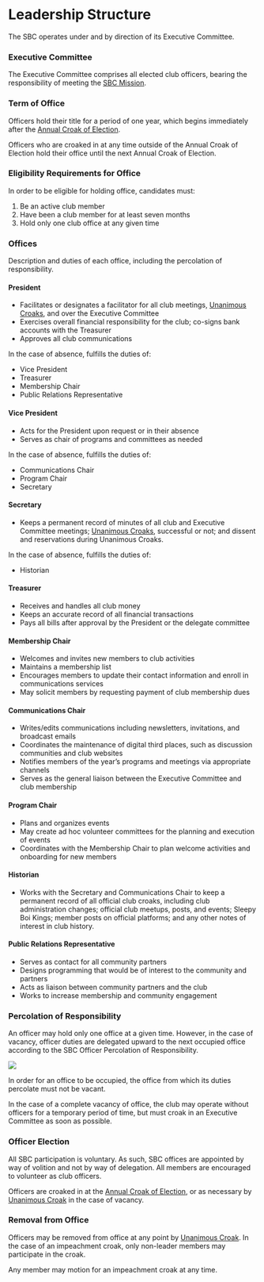 # Leadership Structure

The SBC operates under and by direction of its Executive Committee.

### Executive Committee

The Executive Committee comprises all elected club officers, bearing the responsibility of meeting the [SBC Mission](https://docs.google.com/document/d/1rYzyi2lL5mu1zZwvimI\_48eSwcOZSUxjt-ZNeum5QcY/edit#heading=h.qa5ndbktrlt4).

### Term of Office

Officers hold their title for a period of one year, which begins immediately after the [Annual Croak of Election](https://docs.google.com/document/d/19cXujNa3A67xv-A6GMpLCIp\_eGhsStdJFnyF0PZvOP0/edit#heading=h.ngbu1s3ee4g).

Officers who are croaked in at any time outside of the Annual Croak of Election hold their office until the next Annual Croak of Election.&#x20;

### Eligibility Requirements for Office

In order to be eligible for holding office, candidates must:

1. Be an active club member
2. Have been a club member for at least seven months
3. Hold only one club office at any given time

### Offices

Description and duties of each office, including the percolation of responsibility.

#### President

* Facilitates or designates a facilitator for all club meetings, [Unanimous Croaks](https://docs.google.com/document/d/1XernRVKe4QxJDk0ka3EtGjtw3ZFzgvzVMG3F9Dj3Wpg/edit#heading=h.6h2hiean8lgl), and over the Executive Committee
* Exercises overall financial responsibility for the club; co-signs bank accounts with the Treasurer
* Approves all club communications

In the case of absence, fulfills the duties of:

* Vice President
* Treasurer
* Membership Chair
* Public Relations Representative

#### Vice President

* Acts for the President upon request or in their absence
* Serves as chair of programs and committees as needed

In the case of absence, fulfills the duties of:

* Communications Chair
* Program Chair
* Secretary

#### Secretary

* Keeps a permanent record of minutes of all club and Executive Committee meetings; [Unanimous Croaks](https://docs.google.com/document/d/1XernRVKe4QxJDk0ka3EtGjtw3ZFzgvzVMG3F9Dj3Wpg/edit#heading=h.6h2hiean8lgl), successful or not; and dissent and reservations during Unanimous Croaks.

In the case of absence, fulfills the duties of:

* Historian

#### Treasurer

* Receives and handles all club money
* Keeps an accurate record of all financial transactions
* Pays all bills after approval by the President or the delegate committee

#### Membership Chair

* Welcomes and invites new members to club activities
* Maintains a membership list
* Encourages members to update their contact information and enroll in communications services
* May solicit members by requesting payment of club membership dues

#### Communications Chair

* Writes/edits communications including newsletters, invitations, and broadcast emails
* Coordinates the maintenance of digital third places, such as discussion communities and club websites
* Notifies members of the year’s programs and meetings via appropriate channels
* Serves as the general liaison between the Executive Committee and club membership

#### Program Chair

* Plans and organizes events
* May create ad hoc volunteer committees for the planning and execution of events
* Coordinates with the Membership Chair to plan welcome activities and onboarding for new members

#### Historian

* Works with the Secretary and Communications Chair to keep a permanent record of all official club croaks, including club administration changes; official club meetups, posts, and events; Sleepy Boi Kings; member posts on official platforms; and any other notes of interest in club history.

#### Public Relations Representative

* Serves as contact for all community partners
* Designs programming that would be of interest to the community and partners
* Acts as liaison between community partners and the club
* Works to increase membership and community engagement

### Percolation of Responsibility

An officer may hold only one office at a given time. However, in the case of vacancy, officer duties are delegated upward to the next occupied office according to the SBC Officer Percolation of Responsibility.

![](https://lh7-us.googleusercontent.com/4VHcnrlTu6xQespyY\_BnCBgJoYXNHlc3Ix951n9UmRpkKfGEmYeM-z4fvcOpBtk9Odw9cmLKErPSsM49XvCr0IUfEi06XBucyvAM\_dkqGCYTKd3rwBfl95GFGaSsXcQ1YcpB-Rk\_aGSNwVOcRrfbwus)

In order for an office to be occupied, the office from which its duties percolate must not be vacant.

In the case of a complete vacancy of office, the club may operate without officers for a temporary period of time, but must croak in an Executive Committee as soon as possible.

### Officer Election

All SBC participation is voluntary. As such, SBC offices are appointed by way of volition and not by way of delegation. All members are encouraged to volunteer as club officers.

Officers are croaked in at the [Annual Croak of Election](https://docs.google.com/document/d/19cXujNa3A67xv-A6GMpLCIp\_eGhsStdJFnyF0PZvOP0/edit#heading=h.ngbu1s3ee4g), or as necessary by [Unanimous Croak](https://docs.google.com/document/d/1XernRVKe4QxJDk0ka3EtGjtw3ZFzgvzVMG3F9Dj3Wpg/edit#heading=h.6h2hiean8lgl) in the case of vacancy.

### Removal from Office

Officers may be removed from office at any point by [Unanimous Croak](https://docs.google.com/document/d/1XernRVKe4QxJDk0ka3EtGjtw3ZFzgvzVMG3F9Dj3Wpg/edit#heading=h.6h2hiean8lgl). In the case of an impeachment croak, only non-leader members may participate in the croak.

Any member may motion for an impeachment croak at any time.
